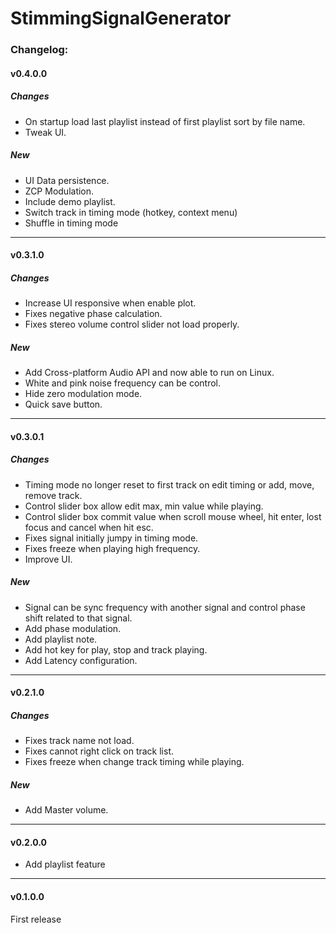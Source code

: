 # StimmingSignalGenerator
### Changelog:
#### v0.4.0.0
##### Changes
* On startup load last playlist instead of first playlist sort by file name.
* Tweak UI.
##### New
* UI Data persistence.
* ZCP Modulation.
* Include demo playlist.
* Switch track in timing mode (hotkey, context menu)
* Shuffle in timing mode
---
#### v0.3.1.0
##### Changes
* Increase UI responsive when enable plot.
* Fixes negative phase calculation.
* Fixes stereo volume control slider not load properly.
##### New
* Add Cross-platform Audio API and now able to run on Linux.
* White and pink noise frequency can be control.
* Hide zero modulation mode.
* Quick save button.
---
#### v0.3.0.1
##### Changes
* Timing mode no longer reset to first track on edit timing or add, move, remove track.
* Control slider box allow edit max, min value while playing.
* Control slider box commit value when scroll mouse wheel, hit enter, lost focus and cancel when hit esc.
* Fixes signal initially jumpy in timing mode.
* Fixes freeze when playing high frequency.
* Improve UI.
##### New
* Signal can be sync frequency with another signal and control phase shift related to that signal.
* Add phase modulation.
* Add playlist note.
* Add hot key for play, stop and track playing.
* Add Latency configuration.
---
#### v0.2.1.0
##### Changes
* Fixes track name not load.  
* Fixes cannot right click on track list.  
* Fixes freeze when change track timing while playing.  
##### New
* Add Master volume.  
---
#### v0.2.0.0  
* Add playlist feature
---
#### v0.1.0.0  
First release